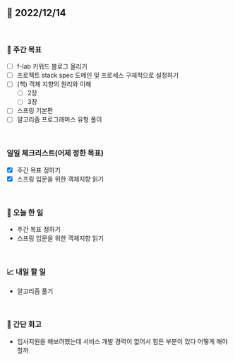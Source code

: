 ## 📅 2022/12/14

<br/>

### 🏹 주간 목표

- [ ] f-lab 키워드 블로그 올리기
- [ ] 프로젝트 stack spec 도메인 및 프로세스 구체적으로 설정하기
- [ ] (책) 객체 지향의 원리와 이해
  - [ ] 2장
  - [ ] 3장
- [ ] 스프링 기본편
- [ ] 알고리즘 프로그래머스 유형 풀이

<br/>

### 일일 체크리스트(어제 정한 목표)

- [x] 주간 목표 정하기
- [x] 스프링 입문을 위한 객체지향 읽기

<br/>

### 💯 오늘 한 일

- 주간 목표 정하기
- 스프링 입문을 위한 객체지향 읽기

<br/>

### 📈 내일 할 일

- 알고리즘 풀기

<br/>

### 🧐 간단 회고

- 입사지원을 해보려했는데 서비스 개발 경력이 없어서 힘든 부분이 있다 어떻게 해야할까